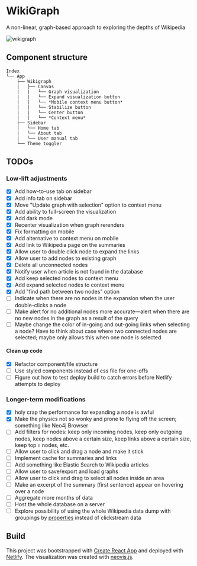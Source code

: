 # WikiGraph

A non-linear, graph-based approach to exploring the depths of Wikipedia

![wikigraph](https://user-images.githubusercontent.com/43253634/209751473-3363130c-64ce-4abc-a9d9-c3a6e8abfce0.png)

## Component structure

```
Index
└── App
    ├── Wikigraph
    |   ├── Canvas
    |   |   └── Graph visualization
    |   |   └── Expand visualization button
    |   |   └── *Mobile context menu button*
    |   |   └── Stabilize button
    |   |   └── Center button
    |   |   └── *Context menu*
    ├── Sidebar
    |   └── Home tab
    |   └── About tab
    |   └── User manual tab
    └── Theme toggler
```

## TODOs

### Low-lift adjustments

-   [x] Add how-to-use tab on sidebar
-   [x] Add info tab on sidebar
-   [x] Move "Update graph with selection" option to context menu
-   [x] Add ability to full-screen the visualization
-   [x] Add dark mode
-   [x] Recenter visualization when graph rerenders
-   [x] Fix formatting on mobile
-   [x] Add alternative to context menu on mobile
-   [x] Add link to Wikipedia page on the summaries
-   [x] Allow user to double click node to expand the links
-   [x] Allow user to add nodes to existing graph
-   [x] Delete all unconnected nodes
-   [x] Notify user when article is not found in the database
-   [x] Add keep selected nodes to context menu
-   [x] Add expand selected nodes to context menu
-   [x] Add "find path between two nodes" option
-   [ ] Indicate when there are no nodes in the expansion when the user double-clicks a node
-   [ ] Make alert for no additional nodes more accurate—alert when there are no new nodes in the graph as a result of the query
-   [ ] Maybe change the color of in-going and out-going links when selecting a node? Have to think about case where two connected nodes are selected; maybe only allows this when one node is selected

#### Clean up code

-   [x] Refactor component/file structure
-   [ ] Use styled components instead of css file for one-offs
-   [ ] Figure out how to test deploy build to catch errors before Netlify attempts to deploy

### Longer-term modifications

-   [x] holy crap the performance for expanding a node is awful
-   [x] Make the physics not so wonky and prone to flying off the screen; something like Neo4j Browser
-   [ ] Add filters for nodes: keep only incoming nodes, keep only outgoing nodes, keep nodes above a certain size, keep links above a certain size, keep top `n` nodes, etc.
-   [ ] Allow user to click and drag a node and make it stick
-   [ ] Implement cache for summaries and links
-   [ ] Add something like Elastic Search to Wikipedia articles
-   [ ] Allow user to save/export and load graphs
-   [ ] Allow user to click and drag to select all nodes inside an area
-   [ ] Make an excerpt of the summary (first sentence) appear on hovering over a node
-   [ ] Aggregate more months of data
-   [ ] Host the whole database on a server
-   [ ] Explore possibility of using the whole Wikipedia data dump with groupings by [properties](https://www.wikidata.org/wiki/Wikidata:List_of_properties) instead of clickstream data

## Build

This project was bootstrapped with [Create React App](https://github.com/facebook/create-react-app) and deployed with [Netlify](https://www.netlify.com/). The visualization was created with [neovis.js](https://github.com/neo4j-contrib/neovis.js).
